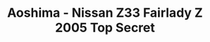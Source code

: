 ---
layout: product
title: "Aoshima - Nissan Z33 Fairlady Z 2005 Top Secret"
price: "TBA" 
desc: "N/A"
img_path: "/assets/img/AO53645.jpg"
brand: "N/A"
available: false
special_offer: false
new: false
soon: false
cat: "010000"
subcat: "013700"
subsubcat: "0N/A"
sifra: "AO53645"
popular: true
---